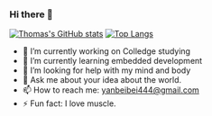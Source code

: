 ### Hi there 👋
[![Thomas's GitHub stats](https://github-readme-stats.vercel.app/api?username=Fit-yourself&theme=tokyonight&show_icons=true)](https://github.com/anuraghazra/github-readme-stats)
[![Top Langs](https://github-readme-stats.vercel.app/api/top-langs/?username=Fit-yourself&layout=compact&theme=tokyonight)](https://github.com/anuraghazra/github-readme-stats)



- 🔭 I’m currently working on Colledge studying
- 🌱 I’m currently learning embedded development
- 🤔 I’m looking for help with my mind and body
- 💬 Ask me about your idea about the world.
- 📫 How to reach me: yanbeibei444@gmail.com
- ⚡ Fun fact: I love muscle.
